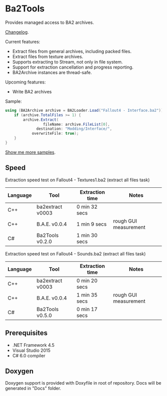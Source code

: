 # Ba2Tools

Provides managed access to BA2 archives.

[Changelog](CHANGELOG.md).

Current features:
* Extract files from general archives, including packed files.
* Extract files from texture archives.
* Supports extracting to Stream, not only in file system.
* Support for extraction cancellation and progress reporting.
* BA2Archive instances are thread-safe.

Upcoming features:
* Write BA2 archives

Sample:
```c#
using (BA2Archive archive = BA2Loader.Load("Fallout4 - Interface.ba2")) {
    if (archive.TotalFiles >= 1) {
        archive.Extract(
                 fileName: archive.FileList[0],
              destination: "Modding/Interface/",
            overwriteFile: true);
    }
}
```

[Show me more samples](Samples/).

## Speed

Extraction speed test on Fallout4 - Textures1.ba2 (extract all files task)

| Language | Tool              | Extraction time | Notes
| -------- | ----------------- | --------------- | -----
| C++      | ba2extract v0003  | 0 min 32 secs   |
| C++      | B.A.E. v0.0.4     | 1 min 9 secs    | rough GUI measurement
| C#       | Ba2Tools v0.2.0   | 1 min 30 secs   |

Extraction speed test on Fallout4 - Sounds.ba2 (extract all files task)

| Language | Tool              | Extraction time | Notes
| -------- | ----------------- | --------------- | -----
| C++      | ba2extract v0003  | 0 min 20 secs   |
| C++      | B.A.E. v0.0.4     | 1 min 35 secs   | rough GUI measurement
| C#       | Ba2Tools v0.5.0   | 0 min 17 secs   | 

## Prerequisites

* .NET Framework 4.5
* Visual Studio 2015
* C# 6.0 compiler

## Doxygen

Doxygen support is provided with Doxyfile in root of repository. Docs will be generated in "Docs" folder.